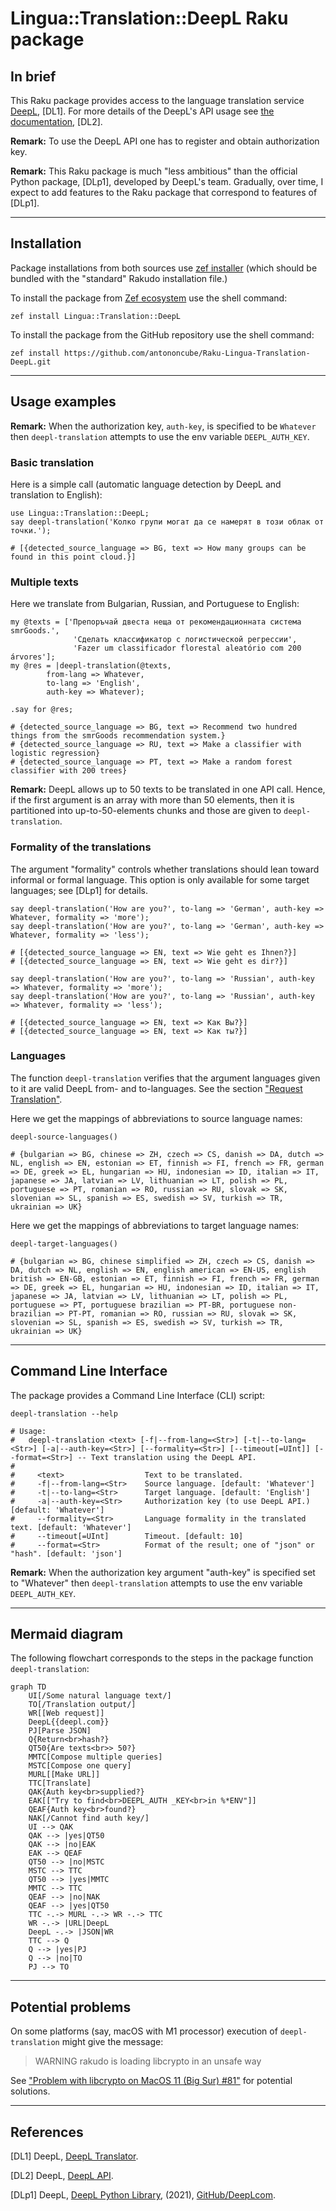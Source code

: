# Lingua::Translation::DeepL Raku package

## In brief

This Raku package provides access to the language translation service [DeepL](https://www.deepl.com), [DL1].
For more details of the DeepL's API usage see [the documentation](https://www.deepl.com/docs-api), [DL2].

**Remark:** To use the DeepL API one has to register and obtain authorization key. 

**Remark:** This Raku package is much "less ambitious" than the official Python package, [DLp1], developed by DeepL's team. 
Gradually, over time, I expect to add features to the Raku package that correspond to features of [DLp1].

-----

## Installation

Package installations from both sources use [zef installer](https://github.com/ugexe/zef) 
(which should be bundled with the "standard" Rakudo installation file.)

To install the package from [Zef ecosystem](https://raku.land/) use the shell command:

```
zef install Lingua::Translation::DeepL
```

To install the package from the GitHub repository use the shell command:

```
zef install https://github.com/antononcube/Raku-Lingua-Translation-DeepL.git
```

----

## Usage examples

**Remark:** When the authorization key, `auth-key`, is specified to be `Whatever` 
then `deepl-translation` attempts to use the env variable `DEEPL_AUTH_KEY`.

### Basic translation

Here is a simple call (automatic language detection by DeepL and translation to English):

```perl6
use Lingua::Translation::DeepL;
say deepl-translation('Колко групи могат да се намерят в този облак от точки.');
```
```
# [{detected_source_language => BG, text => How many groups can be found in this point cloud.}]
```

### Multiple texts

Here we translate from Bulgarian, Russian, and Portuguese to English:

```perl6
my @texts = ['Препоръчай двеста неща от рекомендационната система smrGoods.',
              'Сделать классификатор с логистической регрессии',
              'Fazer um classificador florestal aleatório com 200 árvores'];
my @res = |deepl-translation(@texts,
        from-lang => Whatever,
        to-lang => 'English',
        auth-key => Whatever);
        
.say for @res;
```
```
# {detected_source_language => BG, text => Recommend two hundred things from the smrGoods recommendation system.}
# {detected_source_language => RU, text => Make a classifier with logistic regression}
# {detected_source_language => PT, text => Make a random forest classifier with 200 trees}
```

**Remark:** DeepL allows up to 50 texts to be translated in one API call.
Hence, if the first argument is an array with more than 50 elements, then it is partitioned
into up-to-50-elements chunks and those are given to `deepl-translation`.   

### Formality of the translations

The argument "formality" controls whether translations should lean toward informal or formal language. 
This option is only available for some target languages; see [DLp1] for details.

```perl6
say deepl-translation('How are you?', to-lang => 'German', auth-key => Whatever, formality => 'more');
say deepl-translation('How are you?', to-lang => 'German', auth-key => Whatever, formality => 'less');
```
```
# [{detected_source_language => EN, text => Wie geht es Ihnen?}]
# [{detected_source_language => EN, text => Wie geht es dir?}]
```

```perl6
say deepl-translation('How are you?', to-lang => 'Russian', auth-key => Whatever, formality => 'more');
say deepl-translation('How are you?', to-lang => 'Russian', auth-key => Whatever, formality => 'less');  
```
```
# [{detected_source_language => EN, text => Как Вы?}]
# [{detected_source_language => EN, text => Как ты?}]
```


### Languages

The function `deepl-translation` verifies that the argument languages given to it are 
valid DeepL from- and to-languages. 
See the section ["Request Translation"](https://www.deepl.com/docs-api/translate-text/translate-text/).

Here we get the mappings of abbreviations to source language names:

```perl6
deepl-source-languages()
```
```
# {bulgarian => BG, chinese => ZH, czech => CS, danish => DA, dutch => NL, english => EN, estonian => ET, finnish => FI, french => FR, german => DE, greek => EL, hungarian => HU, indonesian => ID, italian => IT, japanese => JA, latvian => LV, lithuanian => LT, polish => PL, portuguese => PT, romanian => RO, russian => RU, slovak => SK, slovenian => SL, spanish => ES, swedish => SV, turkish => TR, ukrainian => UK}
```

Here we get the mappings of abbreviations to target language names:

```perl6
deepl-target-languages()
```
```
# {bulgarian => BG, chinese simplified => ZH, czech => CS, danish => DA, dutch => NL, english => EN, english american => EN-US, english british => EN-GB, estonian => ET, finnish => FI, french => FR, german => DE, greek => EL, hungarian => HU, indonesian => ID, italian => IT, japanese => JA, latvian => LV, lithuanian => LT, polish => PL, portuguese => PT, portuguese brazilian => PT-BR, portuguese non-brazilian => PT-PT, romanian => RO, russian => RU, slovak => SK, slovenian => SL, spanish => ES, swedish => SV, turkish => TR, ukrainian => UK}
```

-------

## Command Line Interface

The package provides a Command Line Interface (CLI) script:

```shell
deepl-translation --help
```
```
# Usage:
#   deepl-translation <text> [-f|--from-lang=<Str>] [-t|--to-lang=<Str>] [-a|--auth-key=<Str>] [--formality=<Str>] [--timeout[=UInt]] [--format=<Str>] -- Text translation using the DeepL API.
#   
#     <text>                  Text to be translated.
#     -f|--from-lang=<Str>    Source language. [default: 'Whatever']
#     -t|--to-lang=<Str>      Target language. [default: 'English']
#     -a|--auth-key=<Str>     Authorization key (to use DeepL API.) [default: 'Whatever']
#     --formality=<Str>       Language formality in the translated text. [default: 'Whatever']
#     --timeout[=UInt]        Timeout. [default: 10]
#     --format=<Str>          Format of the result; one of "json" or "hash". [default: 'json']
```

**Remark:** When the authorization key argument "auth-key" is specified set to "Whatever"
then `deepl-translation` attempts to use the env variable `DEEPL_AUTH_KEY`.

--------

## Mermaid diagram

The following flowchart corresponds to the steps in the package function `deepl-translation`:  

```mermaid
graph TD
	UI[/Some natural language text/]
	TO[/Translation output/]
	WR[[Web request]]
	DeepL{{deepl.com}}
	PJ[Parse JSON]
	Q{Return<br>hash?}
	QT50{Are texts<br>> 50?}
	MMTC[Compose multiple queries]
	MSTC[Compose one query]
	MURL[[Make URL]]
	TTC[Translate]
	QAK{Auth key<br>supplied?}
	EAK[["Try to find<br>DEEPL_AUTH _KEY<br>in %*ENV"]]
	QEAF{Auth key<br>found?}
	NAK[/Cannot find auth key/]
	UI --> QAK
	QAK --> |yes|QT50
	QAK --> |no|EAK
	EAK --> QEAF
	QT50 --> |no|MSTC
	MSTC --> TTC
	QT50 --> |yes|MMTC
	MMTC --> TTC
	QEAF --> |no|NAK
	QEAF --> |yes|QT50
	TTC -.-> MURL -.-> WR -.-> TTC
	WR -.-> |URL|DeepL 
	DeepL -.-> |JSON|WR
	TTC --> Q 
	Q --> |yes|PJ
	Q --> |no|TO
	PJ --> TO
```


--------

## Potential problems

On some platforms (say, macOS with M1 processor) execution of `deepl-translation` might give the message:

> WARNING <some-path>rakudo is loading libcrypto in an unsafe way

See ["Problem with libcrypto on MacOS 11 (Big Sur) #81"](https://github.com/sergot/openssl/issues/81)
for potential solutions.

--------

## References

[DL1] DeepL, [DeepL Translator](https://www.deepl.com/translator).

[DL2] DeepL, [DeepL API](https://www.deepl.com/docs-api/).

[DLp1] DeepL,
[DeepL Python Library](https://github.com/DeepLcom/deepl-python),
(2021),
[GitHub/DeepLcom](https://github.com/DeepLcom/).